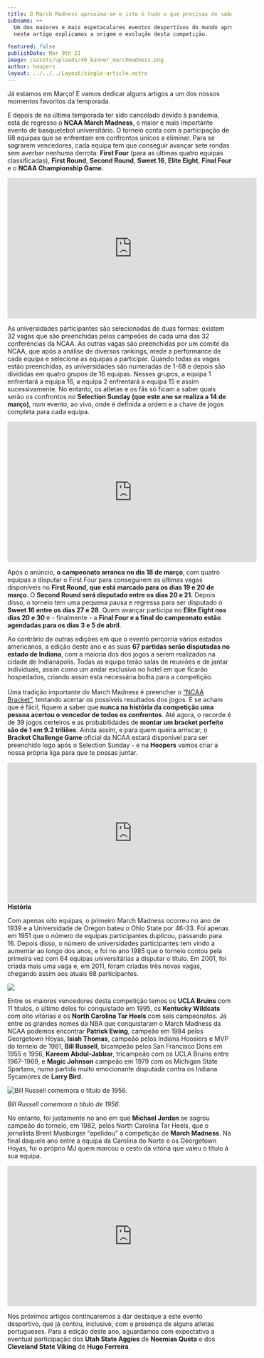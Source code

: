 ```yaml
---
title: O March Madness aproxima-se e isto é tudo o que precisas de saber
subname: >+
  Um dos maiores e mais espetaculares eventos desportivos do mundo aproxima-se e
  neste artigo explicamos a origem e evolução desta competição.

featured: false
publishDate: Mar 9th 21
image: /assets/uploads/40_banner_marchmadness.png
author: hoopers
layout: ../../../Layout/single-article.astro
---
```

Já estamos em Março! E vamos dedicar alguns artigos a um dos nossos momentos favoritos da temporada.

E depois de na última temporada ter sido cancelado devido à pandemia, está de regresso o **NCAA March Madness**, o maior e mais importante evento de basquetebol universitário. O torneio conta com a participação de 68 equipas que se enfrentam em confrontos únicos a eliminar. Para se sagrarem vencedores, cada equipa tem que conseguir avançar sete rondas sem averbar nenhuma derrota: **First Four** (para as últimas quatro equipas classificadas), **First Round**, **Second Round**, **Sweet 16**, **Elite Eight**, **Final Four** e o **NCAA Championship Game.** 

<iframe width="560" height="315" src="https://www.youtube.com/embed/HJzWOeidKHc" title="YouTube video player" frameborder="0" allow="accelerometer; autoplay; clipboard-write; encrypted-media; gyroscope; picture-in-picture" allowfullscreen></iframe>

As universidades participantes são selecionadas de duas formas: existem 32 vagas que são preenchidas pelos campeões de cada uma das 32 conferências da NCAA. As outras vagas são preenchidas por um comité da NCAA, que após a análise de diversos rankings, mede a performance de cada equipa e seleciona as equipas a participar. Quando todas as vagas estão preenchidas, as universidades são numeradas de 1-68 e depois são divididas em quatro grupos de 16 equipas. Nesses grupos, a equipa 1 enfrentará a equipa 16, a equipa 2 enfrentará a equipa 15 e assim sucessivamente. No entanto, os atletas e os fãs só ficam a saber quais serão os confrontos no **Selection Sunday (que este ano se realiza a 14 de março)**, num evento, ao vivo, onde é definida a ordem e a chave de jogos completa para cada equipa.

<iframe width="560" height="315" src="https://www.youtube.com/embed/Mvckp1f4knQ" title="YouTube video player" frameborder="0" allow="accelerometer; autoplay; clipboard-write; encrypted-media; gyroscope; picture-in-picture" allowfullscreen></iframe>

Após o anúncio, **o campeonato arranca no dia 18 de março**, com quatro equipas a disputar o First Four para conseguirem as últimas vagas disponíveis no **First Round, que está marcado para os dias 19 e 20 de março**. O **Second Round será disputado entre os dias 20 e 21.** Depois disso, o torneio tem uma pequena pausa e regressa para ser disputado o **Sweet 16 entre os dias 27 e 28**. Quem avançar participa no **Elite Eight nos dias 20 e 30** e - finalmente - a **Final Four e a final do campeonato estão agendadas para os dias 3 e 5 de abril**.

Ao contrário de outras edições em que o evento percorria vários estados americanos, a edição deste ano e as suas **67 partidas serão disputadas no estado de Indiana**, com a maioria dos dos jogos a serem realizados na cidade de Indianápolis. Todas as equipa terão salas de reuniões e de jantar individuais, assim como um andar exclusivo no hotel em que ficarão hospedados, criando assim esta necessária bolha para a competição.\
\
Uma tradição importante do March Madness é preencher o [“NCAA Bracket”](https://www.ncaa.com/march-madness-live/bracket), tentando acertar os possíveis resultados dos jogos. E se acham que é fácil, fiquem a saber que **nunca na história da competição uma pessoa acertou o vencedor de todos os confrontos**. Até agora, o recorde é de 39 jogos certeiros e as probabilidades de **montar um bracket perfeito são de 1 em 9.2 triliões**. Ainda assim, e para quem queira arriscar, o **Bracket Challenge Game** oficial da NCAA estará disponível para ser preenchido logo após o Selection Sunday - e na **Hoopers** vamos criar a nossa própria liga para que te possas juntar.

<iframe width="560" height="315" src="https://www.youtube.com/embed/yL8W4lx30l4" title="YouTube video player" frameborder="0" allow="accelerometer; autoplay; clipboard-write; encrypted-media; gyroscope; picture-in-picture" allowfullscreen></iframe

# **História** 

Com apenas oito equipas, o primeiro March Madness ocorreu no ano de 1939 e a Universidade de Oregon bateu o Ohio State por 46-33. Foi apenas em 1951 que o número de equipas participantes duplicou, passando para 16. Depois disso, o número de universidades participantes tem vindo a aumentar ao longo dos anos, e foi no ano 1985 que o torneio contou pela primeira vez com 64 equipas universitárias a disputar o título. Em 2001, foi criada mais uma vaga e, em 2011, foram criadas três novas vagas, chegando assim aos atuais 68 participantes.

![](/assets/uploads/march_1.jpg)

Entre os maiores vencedores desta competição temos os **UCLA Bruins** com 11 títulos, o último deles foi conquistado em 1995, os **Kentucky Wildcats** com oito vitórias e os **North Carolina Tar Heels** com seis campeonatos. Já entre os grandes nomes da NBA que conquistaram o March Madness da NCAA podemos encontrar **Patrick Ewing**, campeão em 1984 pelos Georgetown Hoyas, **Isiah Thomas**, campeão pelos Indiana Hoosiers e MVP do torneio de 1981, **Bill Russell**, bicampeão pelos San Francisco Dons em 1955 e 1956, **Kareem Abdul-Jabbar**, tricampeão com os UCLA Bruins entre 1967-1969, e **Magic Johnson** campeão em 1979 com os Michigan State Spartans, numa partida muito emocionante disputada contra os Indiana Sycamores de **Larry Bird**.

![Bill Russell comemora o título de 1956.](/assets/uploads/march_2.jpg "Bill Russell comemora o título de 1956.")

*Bill Russell comemora o título de 1956.*



No entanto, foi justamente no ano em que **Michael Jordan** se sagrou campeão do torneio, em 1982, pelos North Carolina Tar Heels, que o jornalista Brent Musburger “apelidou” a competição de **March Madness**. Na final daquele ano entre a equipa da Carolina do Norte e os Georgetown Hoyas, foi o próprio MJ quem marcou o cesto da vitória que valeu o título à sua equipa.

<iframe width="560" height="315" src="https://www.youtube.com/embed/qklYkm2jAQ4" title="YouTube video player" frameborder="0" allow="accelerometer; autoplay; clipboard-write; encrypted-media; gyroscope; picture-in-picture" allowfullscreen></iframe>

Nos próximos artigos continuaremos a dar destaque a este evento desportivo, que já contou, inclusive, com a presença de alguns atletas portugueses. Para a edição deste ano, aguardamos com expectativa a eventual participação dos **Utah State Aggies** de **Neemias Queta** e dos **Cleveland State Viking** de **Hugo Ferreira**.